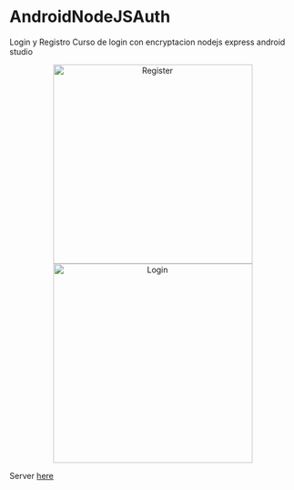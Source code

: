 # AndroidNodeJSAuth
Login y Registro
Curso de login con encryptacion nodejs express android studio

<p align="center">
  <img src="https://raw.githubusercontent.com/cesarazocar/AndroidNodeJSAuth/master/Login%20preview.png" width="350" title="Register">
  <img src="https://raw.githubusercontent.com/cesarazocar/AndroidNodeJSAuth/master/Login%20previeww.png" width="350" title="Login">
</p>

Server <a href="https://github.com/cesarazocar/NodeJSAuthAPI">here</a>
